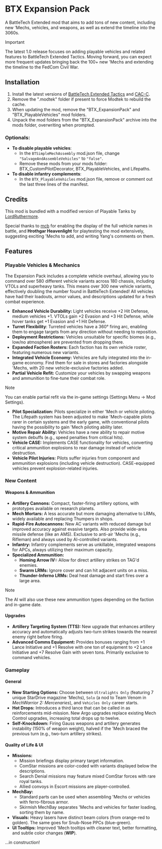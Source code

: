 # BTX Expansion Pack

A BattleTech Extended mod that aims to add tons of new content, including new 'Mechs, vehicles, and weapons, as well as extend the timeline into the 3060s.

> [!IMPORTANT]
> The latest 1.0 release focuses on adding playable vehicles and related features to BattleTech Extended Tactics. Moving forward, you can expect more frequent updates bringing back the 100+ new 'Mechs and extending the timeline to the FedCom Civil War.

## Installation

1. Install the latest versions of [BattleTech Extended Tactics](https://discourse.modsinexile.com/t/battletech-extended-tactics/1859) and [CAC-C](https://github.com/mcb5637/BTX_CAC_Compatibility/releases/latest).
2. Remove the ".modtek" folder if present to force Modtek to rebuild the cache.
3. When updating the mod, remove the "BTX_ExpansionPack" and "BTX_PlayableVehicles" mod folders.
4. Unpack the mod folders from the "BTX_ExpansionPack" archive into the mods folder, overwriting when prompted.

### Optionals:
- **To disable playable vehicles**:
  - In the `BTSimpleMechAssembly` mod.json file, change `"SalvageAndAssembleVehicles"` to `"false"`.
  - Remove these mods from your mods folder: BTX_CustomPilotDecorator, BTX_PlayableVehicles, and Lifepaths.
- **To disable infantry complements**:
  - In the `BTX_PlayableVehicles` mod.json file, remove or comment out the last three lines of the manifest.

## Credits

This mod is bundled with a modified version of Playable Tanks by [LordRuthermore](https://github.com/lordruthermore).

Special thanks to [mcb](https://github.com/mcb5637) for enabling the display of the full vehicle names in battle, and **Hrothgar Heavenlight** for playtesting the mod extensively, suggesting exciting 'Mechs to add, and writing Yang's comments on them. 

## Features

### Playable Vehicles & Mechanics
The Expansion Pack includes a complete vehicle overhaul, allowing you to command over 580 different vehicle variants across 180 chassis, including VTOLs and superheavy tanks. This means over 300 new vehicle variants, effectively doubling the number found in BattleTech Extended! All vehicles have had their loadouts, armor values, and descriptions updated for a fresh combat experience.

* **Enhanced Vehicle Durability:** Light vehicles receive +2 Hit Defense, medium vehicles +1. VTOLs gain +2 Evasion and +3 Hit Defense, while hover tanks get +1 Evasion and +1 Hit Defense.
* **Turret Flexibility**: Turreted vehicles have a 360° firing arc, enabling them to engage targets from any direction without needing to reposition.
* **Deployment Restrictions:** Vehicles unsuitable for specific biomes (e.g., low/no atmosphere) are prevented from dropping there.
* **Expanded Faction Rosters:** Each faction has its own vehicle roster, featuring numerous new variants.
* **Integrated Vehicle Economy:** Vehicles are fully integrated into the in-game economy. Find them for sale in stores and factories alongside 'Mechs, with 20 new vehicle-exclusive factories added.
* **Partial Vehicle Refit:** Customize your vehicles by swapping weapons and ammunition to fine-tune their combat role.
> [!NOTE]  
> You can enable partial refit via the in-game settings (Settings Menu → Mod Settings).
* **Pilot Specialization:** Pilots specialize in either 'Mech or vehicle piloting. The Lifepath system has been adjusted to make 'Mech-capable pilots rarer in certain systems and the early game, with conventional pilots having the possibility to gain 'Mech piloting ability later.
* **Motive Repair Ability:** Vehicles have a new ability to repair motive system debuffs (e.g., speed penalties from critical hits).
* **Vehicle CASE:** Implements CASE functionality for vehicles, converting critical ammunition explosions to rear damage instead of vehicle destruction.
* **Vehicle Pilot Injuries:** Pilots suffer injuries from component and ammunition explosions (including vehicle destruction). CASE-equipped vehicles prevent explosion-related injuries.

### New Content

#### Weapons & Ammunition
* **Artillery Cannons:** Compact, faster-firing artillery options, with prototypes available on research planets.
* **Mech Mortars:** A less accurate but more damaging alternative to LRMs, widely available and replacing Thumpers in shops.
* **Rapid-Fire Autocannons:** New AC variants with reduced damage but improved accuracy against evasive targets. Also provide wide-area missile defense (like an AMS). Exclusive to anti-air 'Mechs (e.g., Rifleman) and always used by AI-controlled variants.
* **Infantry:** Infantry complements serve as unkillable, integrated weapons for APCs, always utilizing their maximum capacity.
* **Specialized Ammunition:**
  * **Homing Arrow IV::** Allow for direct artillery strikes on TAG'd enemies.
  * **Swarm LRMs:** Ignore cover and can hit adjacent units on a miss.
  * **Thunder-Inferno LRMs:** Deal heat damage and start fires over a large area.
> [!NOTE]  
> The AI will also use these new ammunition types depending on the faction and in-game date.

#### Upgrades
* **Artillery Targeting System (TTS):** New upgrade that enhances artillery accuracy and automatically adjusts two-turn strikes towards the nearest enemy right before firing.
* **Advanced Comms Equipment:** Provides bonuses ranging from +1 Lance Initiative and +1 Resolve with one ton of equipment to +2 Lance Initiative and +7 Resolve Gain with seven tons. Primarily exclusive to command vehicles.

### Gameplay

#### General
* **New Starting Options:** Choose between `Ultralights Only` (featuring 7 unique StarDrive magazine 'Mechs), `Solo` (a nod to Team Venom in _MechWarrior 2: Mercenaries_), and `Vehicles Only` career starts. 
* **Hot Drops:** Introduces a third lance that can be called in as reinforcements mid-mission. New Argo upgrades replace existing Mech Control upgrades, increasing total drops up to twelve.
* **Self-Knockdown:** Firing Gauss weapons and artillery generates instability (150% of weapon weight), halved if the 'Mech braced the previous turn (e.g., two-turn artillery strikes).

#### Quality of Life & UI
* **Missions:**
  * Mission briefings display primary target information.
  * ComStar missions are color-coded with variants displayed below the descriptions.
  * Search Denial missions may feature mixed ComStar forces with rare royal tanks.
  * Allied convoys in Escort missions are player-controlled.
* **MechBay:**
  * Standard parts can be used when assembling 'Mechs or vehicles with ferro-fibrous armor.
  * Skirmish MechBay separates 'Mechs and vehicles for faster loading, sorting them by name.
* **Visuals:** Heavy lasers have distinct beam colors (from orange-red to golden). The same goes for Snub-Nose PPCs (blue-green).
* **UI Tooltips:** Improved 'Mech tooltips with cleaner text, better formatting, and subtle color changes (**WIP**).

...in construction!
